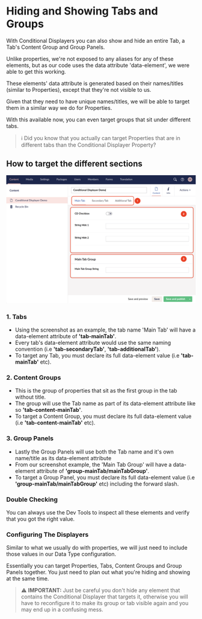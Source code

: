 # Hiding and Showing Tabs and Groups

With Conditional Displayers you can also show and hide an entire Tab, a Tab's Content Group and Group Panels.

Unlike properties, we're not exposed to any aliases for any of these elements, but as our code uses the data attribute 'data-element', we were able to get this working.

These elements' data attribute is generated based on their names/titles (similar to Properties), except that they're not visible to us.

Given that they need to have unique names/titles, we will be able to target them in a similar way we do for Properties.

With this available now, you can even target groups that sit under different tabs.

> ℹ️ Did you know that you actually can target Properties that are in different tabs than the Conditional Displayer Property?

## How to target the different sections

![Content Node Screenshot](Assets/nodedemo.png)

### 1. Tabs

- Using the screenshot as an example, the tab name 'Main Tab' will have a data-element attribute of **'tab-mainTab'**.
- Every tab's data-element attribute would use the same naming convention (i.e **'tab-secondaryTab'**, **'tab-additionalTab'**).
- To target any Tab, you must declare its full data-element value (i.e **'tab-mainTab'** etc).

### 2. Content Groups

- This is the group of properties that sit as the first group in the tab without title.
- The group will use the Tab name as part of its data-element attribute like so **'tab-content-mainTab'**.
- To target a Content Group, you must declare its full data-element value (i.e **'tab-content-mainTab'** etc).

### 3. Group Panels

- Lastly the Group Panels will use both the Tab name and it's own name/title as its data-element attribute
- From our screenshot example, the 'Main Tab Group' will have a data-element attribute of **'group-mainTab/mainTabGroup'**.
- To target a Group Panel, you must declare its full data-element value (i.e **'group-mainTab/mainTabGroup'** etc) including the forward slash.

### Double Checking

You can always use the Dev Tools to inspect all these elements and verify that you got the right value.

### Configuring The Displayers

Similar to what we usually do with properties, we will just need to include those values in our Data Type configuration.

Essentially you can target Properties, Tabs, Content Groups and Group Panels together. You just need to plan out what you're hiding and showing at the same time.

> ⚠️ **IMPORTANT:** Just be careful you don't hide any element that contains the Conditional Displayer that targets it, otherwise you will have to reconfigure it to make its group or tab visible again and you may end up in a confusing mess.
